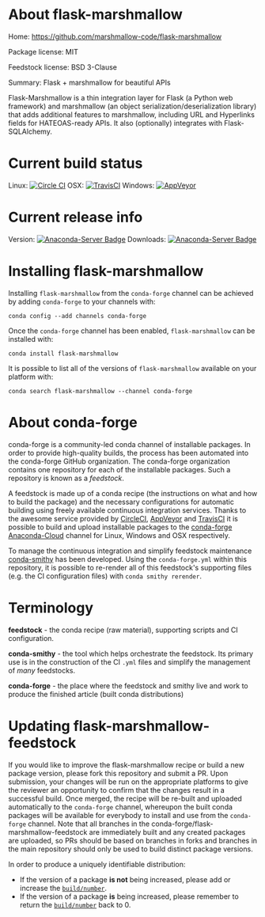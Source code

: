 About flask-marshmallow
=======================

Home: https://github.com/marshmallow-code/flask-marshmallow

Package license: MIT

Feedstock license: BSD 3-Clause

Summary: Flask + marshmallow for beautiful APIs

Flask-Marshmallow is a thin integration layer for Flask (a Python web
framework) and marshmallow (an object serialization/deserialization
library) that adds additional features to marshmallow, including URL and
Hyperlinks fields for HATEOAS-ready APIs. It also (optionally) integrates
with Flask-SQLAlchemy.


Current build status
====================

Linux: [![Circle CI](https://circleci.com/gh/conda-forge/flask-marshmallow-feedstock.svg?style=shield)](https://circleci.com/gh/conda-forge/flask-marshmallow-feedstock)
OSX: [![TravisCI](https://travis-ci.org/conda-forge/flask-marshmallow-feedstock.svg?branch=master)](https://travis-ci.org/conda-forge/flask-marshmallow-feedstock)
Windows: [![AppVeyor](https://ci.appveyor.com/api/projects/status/github/conda-forge/flask-marshmallow-feedstock?svg=True)](https://ci.appveyor.com/project/conda-forge/flask-marshmallow-feedstock/branch/master)

Current release info
====================
Version: [![Anaconda-Server Badge](https://anaconda.org/conda-forge/flask-marshmallow/badges/version.svg)](https://anaconda.org/conda-forge/flask-marshmallow)
Downloads: [![Anaconda-Server Badge](https://anaconda.org/conda-forge/flask-marshmallow/badges/downloads.svg)](https://anaconda.org/conda-forge/flask-marshmallow)

Installing flask-marshmallow
============================

Installing `flask-marshmallow` from the `conda-forge` channel can be achieved by adding `conda-forge` to your channels with:

```
conda config --add channels conda-forge
```

Once the `conda-forge` channel has been enabled, `flask-marshmallow` can be installed with:

```
conda install flask-marshmallow
```

It is possible to list all of the versions of `flask-marshmallow` available on your platform with:

```
conda search flask-marshmallow --channel conda-forge
```


About conda-forge
=================

conda-forge is a community-led conda channel of installable packages.
In order to provide high-quality builds, the process has been automated into the
conda-forge GitHub organization. The conda-forge organization contains one repository
for each of the installable packages. Such a repository is known as a *feedstock*.

A feedstock is made up of a conda recipe (the instructions on what and how to build
the package) and the necessary configurations for automatic building using freely
available continuous integration services. Thanks to the awesome service provided by
[CircleCI](https://circleci.com/), [AppVeyor](http://www.appveyor.com/)
and [TravisCI](https://travis-ci.org/) it is possible to build and upload installable
packages to the [conda-forge](https://anaconda.org/conda-forge)
[Anaconda-Cloud](http://docs.anaconda.org/) channel for Linux, Windows and OSX respectively.

To manage the continuous integration and simplify feedstock maintenance
[conda-smithy](http://github.com/conda-forge/conda-smithy) has been developed.
Using the ``conda-forge.yml`` within this repository, it is possible to re-render all of
this feedstock's supporting files (e.g. the CI configuration files) with ``conda smithy rerender``.


Terminology
===========

**feedstock** - the conda recipe (raw material), supporting scripts and CI configuration.

**conda-smithy** - the tool which helps orchestrate the feedstock.
                   Its primary use is in the construction of the CI ``.yml`` files
                   and simplify the management of *many* feedstocks.

**conda-forge** - the place where the feedstock and smithy live and work to
                  produce the finished article (built conda distributions)


Updating flask-marshmallow-feedstock
====================================

If you would like to improve the flask-marshmallow recipe or build a new
package version, please fork this repository and submit a PR. Upon submission,
your changes will be run on the appropriate platforms to give the reviewer an
opportunity to confirm that the changes result in a successful build. Once
merged, the recipe will be re-built and uploaded automatically to the
`conda-forge` channel, whereupon the built conda packages will be available for
everybody to install and use from the `conda-forge` channel.
Note that all branches in the conda-forge/flask-marshmallow-feedstock are
immediately built and any created packages are uploaded, so PRs should be based
on branches in forks and branches in the main repository should only be used to
build distinct package versions.

In order to produce a uniquely identifiable distribution:
 * If the version of a package **is not** being increased, please add or increase
   the [``build/number``](http://conda.pydata.org/docs/building/meta-yaml.html#build-number-and-string).
 * If the version of a package **is** being increased, please remember to return
   the [``build/number``](http://conda.pydata.org/docs/building/meta-yaml.html#build-number-and-string)
   back to 0.
